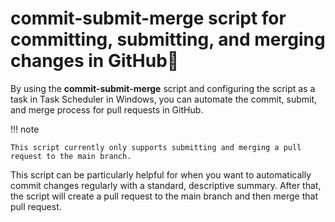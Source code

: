 # commit-submit-merge script for committing, submitting, and merging changes in GitHub🤖

By using the **commit-submit-merge** script and configuring the script as a task in Task Scheduler in Windows, you can automate the commit, submit, and merge process for pull requests in GitHub.

!!! note
    
    This script currently only supports submitting and merging a pull request to the main branch.

This script can be particularly helpful for when you want to automatically commit changes regularly with a standard, descriptive summary. After that, the script will create a pull request to the main branch and then merge that pull request.
